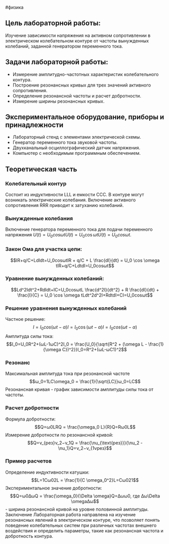 #физика 
## Цель лабораторной работы:
Изучение зависимости напряжения на активном сопротивлении в электрическом колебательном контуре от частоты вынужденных колебаний, заданной генератором переменного тока.
## Задачи лабораторной работы:
- Измерение амплитудно-частотных характеристик колебательного контура.   
- Построение резонансных кривых для трех значений активного сопротивления.   
- Определение резонансной частоты и расчет добротности.   
- Измерение ширины резонансных кривых. 
## Экспериментальное оборудование, приборы и принадлежности   
- Лабораторный стенд с элементами электрической схемы.   
- Генератор переменного тока звуковой частоты.   
- Двухканальный осциллографический датчик напряжения.   
- Компьютер с необходимым программным обеспечением. 
## Теоретическая часть
### Колебательный контур  
Состоит из индуктивности LLL и емкости CCC. В контуре могут возникать электрические колебания.
Включение активного сопротивления RRR приводит к затуханию колебаний. 
### Вынужденные колебания   
Включение генератора переменного тока для подачи переменного напряжения $U(t)=U_0cos⁡ωtU(t) = U_0 \cos \omega tU(t)=U_0cosωt$.  
### Закон Ома для участка цепи: 
$$IR+q/C+LdIdt=U_0cos⁡ωtIR + q/C + L \frac{dI}{dt} = U_0 \cos \omega tIR+q/C+LdtdI=U_0cosωt$$
### Уравнение вынужденных колебаний: 
$$Ld^2Idt^2+RdIdt+IC=U_0cos⁡ωtL \frac{d^2I}{dt^2} + R \frac{dI}{dt} + \frac{I}{C} = U_0 \cos \omega tLdt^2d^2I+RdtdI+CI=U_0cosωt$$
### Решение уравнения вынужденных колебаний   
Частное решение: 
$$I=I_0cos⁡(ωt−α)I = I_0 \cos(\omega t - \alpha)I=I_0cos(ωt−α)$$Амплитуда силы тока: 
$$I_0=U_0R^2+(ωL-1ωC)^2I_0 = \frac{U_0}{\sqrt{R^2 + (\omega L - \frac{1}{\omega C})^2}}I_0=R^2+(ωL-ωC1)^2$$
### Резонанс
Максимальная амплитуда тока при резонансной частоте $$ω_0=1LC\omega_0 = \frac{1}{\sqrt{LC}}ω_0=LC$$
Резонансная кривая - график зависимости амплитуды силы тока от частоты. 
### Расчет добротности   
Формула добротности:
$$Q=ω0LRQ = \frac{\omega_0 L}{R}Q=Rω0L$$
Измерение добротности по резонансной кривой: 
$$Q=ν_{рез}ν_2−ν_1Q = \frac{\nu_{\text{рез}}}{\nu_2 - \nu_1}Q=ν_2−ν_{1νрез}$$
### Пример расчетов   
Определение индуктивности катушки: 
$$L=1Cω02L = \frac{1}{C \omega_0^2}L=Cω021$$Экспериментальное значение добротности: $$Q=ω0ΔωQ = \frac{\omega_0}{\Delta \omega}Q=Δωω0, где Δω\Delta \omegaΔω$$- ширина резонансной кривой на уровне половинной амплитуды. Заключение Лабораторная работа направлена на изучение резонансных явлений в электрическом контуре, что позволяет понять поведение колебательных систем при различных частотах внешнего воздействия и определить параметры, такие как резонансная частота и добротность контура.